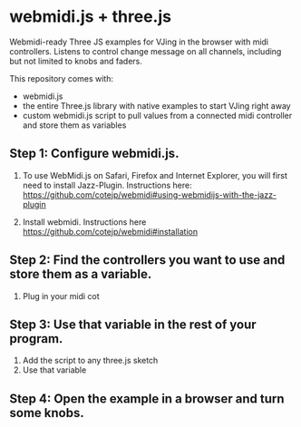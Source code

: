 # webmidi.js + three.js
Webmidi-ready Three JS examples for VJing in the browser with midi controllers.
Listens to control change message on all channels, including but not limited to knobs and faders.

This repository comes with:
* webmidi.js
* the entire Three.js library with native examples to start VJing right away
* custom webmidi.js script to pull values from a connected midi controller and store them as variables

## Step 1: Configure webmidi.js.
1. To use WebMidi.js on Safari, Firefox and Internet Explorer, you will first need to install Jazz-Plugin. Instructions here: https://github.com/cotejp/webmidi#using-webmidijs-with-the-jazz-plugin

2. Install webmidi. Instructions here https://github.com/cotejp/webmidi#installation

## Step 2: Find the controllers you want to use and store them as a variable.
1. Plug in your midi cot

## Step 3: Use that variable in the rest of your program.
1. Add the script to any three.js sketch
2. Use that variable

## Step 4: Open the example in a browser and turn some knobs.


